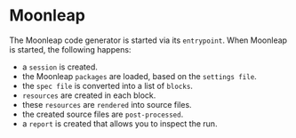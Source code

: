 # Moonleap

The Moonleap code generator is started via its `entrypoint`.
When Moonleap is started, the following happens:

- a `session` is created.
- the Moonleap `packages` are loaded, based on the `settings file`.
- the `spec file` is converted into a list of `blocks`.
- `resources` are created in each block.
- these `resources` are `rendered` into source files.
- the created source files are `post-processed`.
- a `report` is created that allows you to inspect the run.
